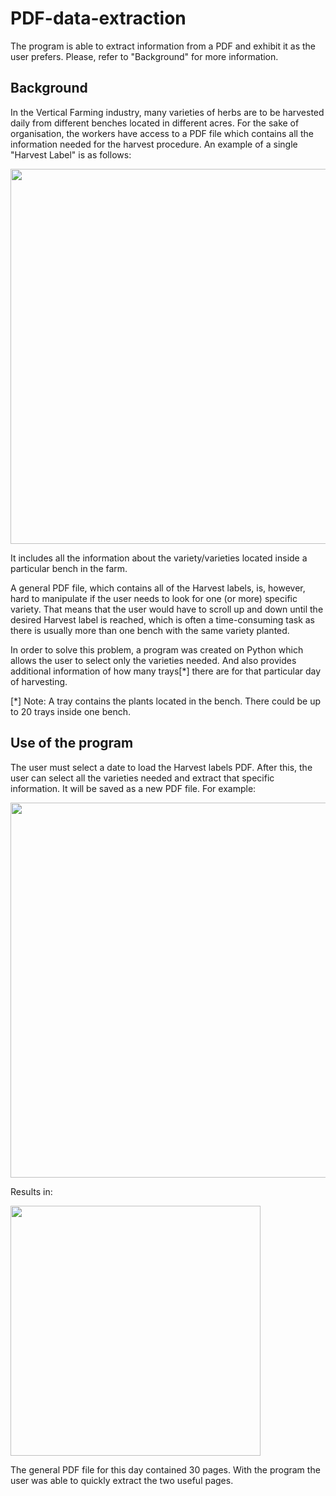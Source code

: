 # PDF-data-extraction
The program is able to extract information from a PDF and exhibit it as the user prefers. Please, refer to "Background" for more information.

<h2>Background</h2>

In the Vertical Farming industry, many varieties of herbs are to be harvested daily from different benches located in different acres. For the sake of organisation, the workers have access to a PDF file which contains all the information needed for the harvest procedure. An example of a single "Harvest Label" is as follows:

<img src="https://user-images.githubusercontent.com/74310745/232113745-359ce038-3f73-4c75-b530-04810eda7451.png" width="600"/>

It includes all the information about the variety/varieties located inside a particular bench in the farm.

A general PDF file, which contains all of the Harvest labels, is, however, hard to manipulate if the user needs to look for one (or more) specific variety. That means that the user would have to scroll up and down until the desired Harvest label is reached, which is often a time-consuming task as there is usually more than one bench with the same variety planted.

In order to solve this problem, a program was created on Python which allows the user to select only the varieties needed. And also provides additional information of how many trays[*] there are for that particular day of harvesting.

[*] Note: A tray contains the plants located in the bench. There could be up to 20 trays inside one bench.

<h2>Use of the program</h2>

The user must select a date to load the Harvest labels PDF. After this, the user can select all the varieties needed and extract that specific information. It will be saved as a new PDF file. For example:

<img src="https://user-images.githubusercontent.com/74310745/232115320-80d1c23b-3822-48f7-99a5-b7f4c7af89e6.png" width="600"/>

Results in:

<img src="https://user-images.githubusercontent.com/74310745/232115924-58afda0d-9cda-446a-a64b-96d34329620d.png" width="400"/>

The general PDF file for this day contained 30 pages. With the program the user was able to quickly extract the two useful pages.
